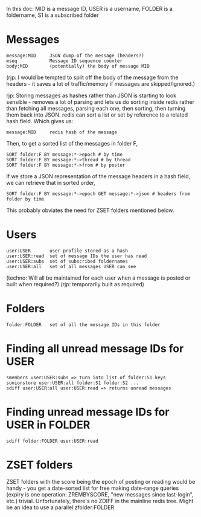 In this doc: MID is a message ID, USER is a username, FOLDER is a foldername, S1 is a subscribed folder

# Messages

    message:MID     JSON dump of the message (headers?)
    mseq            Message ID sequence counter
    body:MID        (potentially) the body of message MID

(rjp: I would be tempted to split off the body of the message from the
headers - it saves a lot of traffic/memory if messages are skipped/ignored.)

rjp: Storing messages as hashes rather than JSON is starting to look sensible - removes a lot of parsing and lets us do sorting inside redis rather than fetching all messages, parsing each one, then sorting, then turning them back into JSON. redis can sort a list or set by reference to a related hash field. Which gives us:

    message:MID     redis hash of the message

Then, to get a sorted list of the messages in folder F, 
    
    SORT folder:F BY message:*->epoch # by time
    SORT folder:F BY message:*->thread # by thread
    SORT folder:F BY message:*->from # by poster

If we store a JSON representation of the message headers in a hash field, we can retrieve that in sorted order,

    SORT folder:F BY message:*->epoch GET message:*->json # headers from folder by time

This probably obviates the need for ZSET folders mentioned below.

# Users

    user:USER       user profile stored as a hash
    user:USER:read  set of message IDs the user has read
    user:USER:subs  set of subscribed foldernames
    user:USER:all   set of all messages USER can see

(techno: Will all be maintained for each user when a message is posted or built when required?)
(rjp: temporarily built as required)

# Folders

    folder:FOLDER   set of all the message IDs in this folder

# Finding all unread message IDs for USER

    smembers user:USER:subs => turn into list of folder:S1 keys
    sunionstore user:USER:all folder:S1 folder:S2 ...
    sdiff user:USER:all user:USER:read => returns unread messages

# Finding unread message IDs for USER in FOLDER
 
    sdiff folder:FOLDER user:USER:read

# ZSET folders

ZSET folders with the score being the epoch of posting or reading would be handy - you get a date-sorted list for free making date-range queries (expiry is one operation: ZREMBYSCORE, "new messages since last-login", etc.) trivial. Unfortunately, there's no ZDIFF in the mainline redis tree. Might be an idea to use a parallel zfolder:FOLDER 
